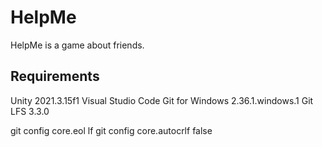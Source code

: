 # HelpMe
HelpMe is a game about friends.

## Requirements

Unity 2021.3.15f1
Visual Studio Code
Git for Windows 2.36.1.windows.1
Git LFS 3.3.0

git config core.eol lf
git config core.autocrlf false
